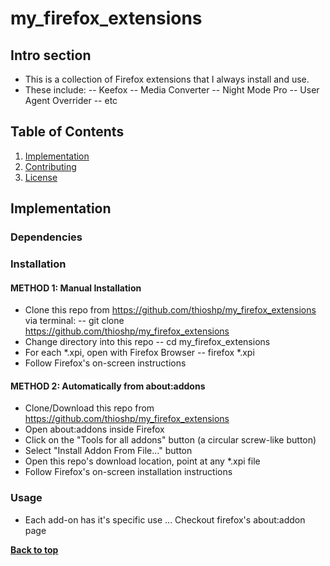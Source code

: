 # my_firefox_extensions

## Intro section
- This is a collection of Firefox extensions that I always install and use.
- These include:
-- Keefox
-- Media Converter
-- Night Mode Pro
-- User Agent Overrider
-- etc

## Table of Contents

1. [Implementation](#implementation)
1. [Contributing](#contributing)
1. [License](#license)


## Implementation

### Dependencies

### Installation
#### METHOD 1: Manual Installation
- Clone this repo from https://github.com/thioshp/my_firefox_extensions via terminal:
-- git clone https://github.com/thioshp/my_firefox_extensions
- Change directory into this repo
-- cd my_firefox_extensions
- For each *.xpi, open with Firefox Browser
-- firefox *.xpi
- Follow Firefox's on-screen instructions

#### METHOD 2: Automatically from about:addons
- Clone/Download this repo from https://github.com/thioshp/my_firefox_extensions
- Open about:addons inside Firefox
- Click on the "Tools for all addons" button (a circular screw-like button)
- Select "Install Addon From File..." button
- Open this repo's download location, point at any *.xpi file
- Follow Firefox's on-screen installation instructions

### Usage
- Each add-on has it's specific use ... Checkout firefox's about:addon page

**[Back to top](#table-of-contents)**
